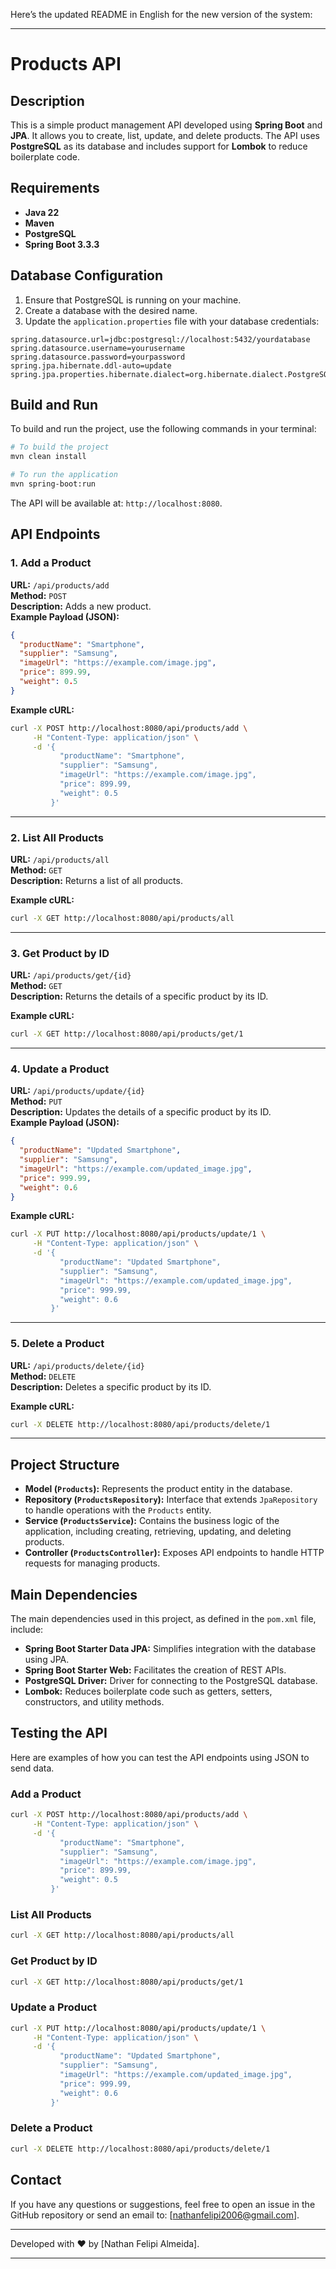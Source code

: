 Here’s the updated README in English for the new version of the system:

---

# Products API

## Description

This is a simple product management API developed using **Spring Boot** and **JPA**. It allows you to create, list, update, and delete products. The API uses **PostgreSQL** as its database and includes support for **Lombok** to reduce boilerplate code.

## Requirements

- **Java 22**
- **Maven**
- **PostgreSQL**
- **Spring Boot 3.3.3**

## Database Configuration

1. Ensure that PostgreSQL is running on your machine.
2. Create a database with the desired name.
3. Update the `application.properties` file with your database credentials:

```properties
spring.datasource.url=jdbc:postgresql://localhost:5432/yourdatabase
spring.datasource.username=yourusername
spring.datasource.password=yourpassword
spring.jpa.hibernate.ddl-auto=update
spring.jpa.properties.hibernate.dialect=org.hibernate.dialect.PostgreSQLDialect
```

## Build and Run

To build and run the project, use the following commands in your terminal:

```bash
# To build the project
mvn clean install

# To run the application
mvn spring-boot:run
```

The API will be available at: `http://localhost:8080`.

## API Endpoints

### 1. Add a Product

**URL:** `/api/products/add`  
**Method:** `POST`  
**Description:** Adds a new product.  
**Example Payload (JSON):**

```json
{
  "productName": "Smartphone",
  "supplier": "Samsung",
  "imageUrl": "https://example.com/image.jpg",
  "price": 899.99,
  "weight": 0.5
}
```

**Example cURL:**

```bash
curl -X POST http://localhost:8080/api/products/add \
     -H "Content-Type: application/json" \
     -d '{
           "productName": "Smartphone",
           "supplier": "Samsung",
           "imageUrl": "https://example.com/image.jpg",
           "price": 899.99,
           "weight": 0.5
         }'
```

---

### 2. List All Products

**URL:** `/api/products/all`  
**Method:** `GET`  
**Description:** Returns a list of all products.

**Example cURL:**

```bash
curl -X GET http://localhost:8080/api/products/all
```

---

### 3. Get Product by ID

**URL:** `/api/products/get/{id}`  
**Method:** `GET`  
**Description:** Returns the details of a specific product by its ID.

**Example cURL:**

```bash
curl -X GET http://localhost:8080/api/products/get/1
```

---

### 4. Update a Product

**URL:** `/api/products/update/{id}`  
**Method:** `PUT`  
**Description:** Updates the details of a specific product by its ID.  
**Example Payload (JSON):**

```json
{
  "productName": "Updated Smartphone",
  "supplier": "Samsung",
  "imageUrl": "https://example.com/updated_image.jpg",
  "price": 999.99,
  "weight": 0.6
}
```

**Example cURL:**

```bash
curl -X PUT http://localhost:8080/api/products/update/1 \
     -H "Content-Type: application/json" \
     -d '{
           "productName": "Updated Smartphone",
           "supplier": "Samsung",
           "imageUrl": "https://example.com/updated_image.jpg",
           "price": 999.99,
           "weight": 0.6
         }'
```

---

### 5. Delete a Product

**URL:** `/api/products/delete/{id}`  
**Method:** `DELETE`  
**Description:** Deletes a specific product by its ID.

**Example cURL:**

```bash
curl -X DELETE http://localhost:8080/api/products/delete/1
```

---

## Project Structure

- **Model (`Products`):** Represents the product entity in the database.
- **Repository (`ProductsRepository`):** Interface that extends `JpaRepository` to handle operations with the `Products` entity.
- **Service (`ProductsService`):** Contains the business logic of the application, including creating, retrieving, updating, and deleting products.
- **Controller (`ProductsController`):** Exposes API endpoints to handle HTTP requests for managing products.

## Main Dependencies

The main dependencies used in this project, as defined in the `pom.xml` file, include:

- **Spring Boot Starter Data JPA:** Simplifies integration with the database using JPA.
- **Spring Boot Starter Web:** Facilitates the creation of REST APIs.
- **PostgreSQL Driver:** Driver for connecting to the PostgreSQL database.
- **Lombok:** Reduces boilerplate code such as getters, setters, constructors, and utility methods.

## Testing the API

Here are examples of how you can test the API endpoints using JSON to send data.

### Add a Product

```bash
curl -X POST http://localhost:8080/api/products/add \
     -H "Content-Type: application/json" \
     -d '{
           "productName": "Smartphone",
           "supplier": "Samsung",
           "imageUrl": "https://example.com/image.jpg",
           "price": 899.99,
           "weight": 0.5
         }'
```

### List All Products

```bash
curl -X GET http://localhost:8080/api/products/all
```

### Get Product by ID

```bash
curl -X GET http://localhost:8080/api/products/get/1
```

### Update a Product

```bash
curl -X PUT http://localhost:8080/api/products/update/1 \
     -H "Content-Type: application/json" \
     -d '{
           "productName": "Updated Smartphone",
           "supplier": "Samsung",
           "imageUrl": "https://example.com/updated_image.jpg",
           "price": 999.99,
           "weight": 0.6
         }'
```

### Delete a Product

```bash
curl -X DELETE http://localhost:8080/api/products/delete/1
```

## Contact

If you have any questions or suggestions, feel free to open an issue in the GitHub repository or send an email to: [nathanfelipi2006@gmail.com].

---

Developed with ❤️ by [Nathan Felipi Almeida].

---